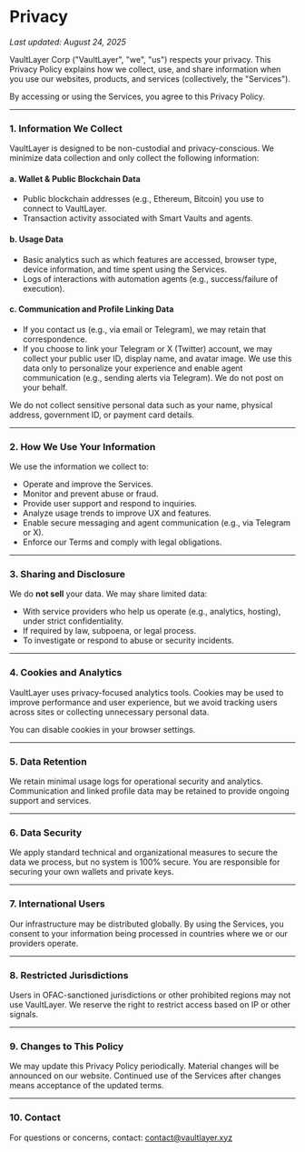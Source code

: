 # Privacy

_Last updated: August 24, 2025_

VaultLayer Corp ("VaultLayer", "we", "us") respects your privacy. This Privacy Policy explains how we collect, use, and share information when you use our websites, products, and services (collectively, the "Services").

By accessing or using the Services, you agree to this Privacy Policy.

***

### 1. Information We Collect

VaultLayer is designed to be non-custodial and privacy-conscious. We minimize data collection and only collect the following information:

#### a. Wallet & Public Blockchain Data

* Public blockchain addresses (e.g., Ethereum, Bitcoin) you use to connect to VaultLayer.
* Transaction activity associated with Smart Vaults and agents.

#### b. Usage Data

* Basic analytics such as which features are accessed, browser type, device information, and time spent using the Services.
* Logs of interactions with automation agents (e.g., success/failure of execution).

#### c. Communication and Profile Linking Data

* If you contact us (e.g., via email or Telegram), we may retain that correspondence.
* If you choose to link your Telegram or X (Twitter) account, we may collect your public user ID, display name, and avatar image. We use this data only to personalize your experience and enable agent communication (e.g., sending alerts via Telegram). We do not post on your behalf.

We do not collect sensitive personal data such as your name, physical address, government ID, or payment card details.

***

### 2. How We Use Your Information

We use the information we collect to:

* Operate and improve the Services.
* Monitor and prevent abuse or fraud.
* Provide user support and respond to inquiries.
* Analyze usage trends to improve UX and features.
* Enable secure messaging and agent communication (e.g., via Telegram or X).
* Enforce our Terms and comply with legal obligations.

***

### 3. Sharing and Disclosure

We do **not sell** your data. We may share limited data:

* With service providers who help us operate (e.g., analytics, hosting), under strict confidentiality.
* If required by law, subpoena, or legal process.
* To investigate or respond to abuse or security incidents.

***

### 4. Cookies and Analytics

VaultLayer uses privacy-focused analytics tools. Cookies may be used to improve performance and user experience, but we avoid tracking users across sites or collecting unnecessary personal data.

You can disable cookies in your browser settings.

***

### 5. Data Retention

We retain minimal usage logs for operational security and analytics. Communication and linked profile data may be retained to provide ongoing support and services.

***

### 6. Data Security

We apply standard technical and organizational measures to secure the data we process, but no system is 100% secure. You are responsible for securing your own wallets and private keys.

***

### 7. International Users

Our infrastructure may be distributed globally. By using the Services, you consent to your information being processed in countries where we or our providers operate.

***

### 8. Restricted Jurisdictions

Users in OFAC-sanctioned jurisdictions or other prohibited regions may not use VaultLayer. We reserve the right to restrict access based on IP or other signals.

***

### 9. Changes to This Policy

We may update this Privacy Policy periodically. Material changes will be announced on our website. Continued use of the Services after changes means acceptance of the updated terms.

***

### 10. Contact

For questions or concerns, contact: [contact@vaultlayer.xyz](mailto:contact@vaultlayer.xyz)

